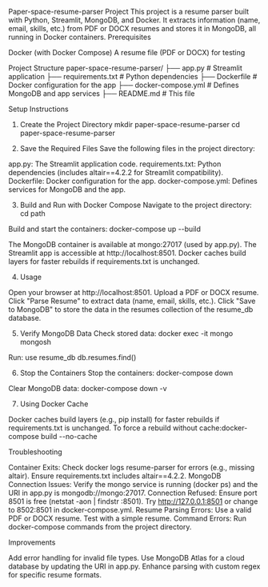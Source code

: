 Paper-space-resume-parser Project
This project is a resume parser built with Python, Streamlit, MongoDB, and Docker. It extracts information (name, email, skills, etc.) from PDF or DOCX resumes and stores it in MongoDB, all running in Docker containers.
Prerequisites

Docker (with Docker Compose)
A resume file (PDF or DOCX) for testing

Project Structure
paper-space-resume-parser/
├── app.py              # Streamlit application
├── requirements.txt    # Python dependencies
├── Dockerfile          # Docker configuration for the app
├── docker-compose.yml  # Defines MongoDB and app services
├── README.md           # This file

Setup Instructions
1. Create the Project Directory
mkdir paper-space-resume-parser
cd paper-space-resume-parser

2. Save the Required Files
Save the following files in the project directory:

app.py: The Streamlit application code.
requirements.txt: Python dependencies (includes altair==4.2.2 for Streamlit compatibility).
Dockerfile: Docker configuration for the app.
docker-compose.yml: Defines services for MongoDB and the app.

3. Build and Run with Docker Compose
Navigate to the project directory:
cd path

Build and start the containers:
docker-compose up --build


The MongoDB container is available at mongo:27017 (used by app.py).
The Streamlit app is accessible at http://localhost:8501.
Docker caches build layers for faster rebuilds if requirements.txt is unchanged.

4. Usage

Open your browser at http://localhost:8501.
Upload a PDF or DOCX resume.
Click "Parse Resume" to extract data (name, email, skills, etc.).
Click "Save to MongoDB" to store the data in the resumes collection of the resume_db database.

5. Verify MongoDB Data
Check stored data:
docker exec -it mongo mongosh

Run:
use resume_db
db.resumes.find()

6. Stop the Containers
Stop the containers:
docker-compose down

Clear MongoDB data:
docker-compose down -v

7. Using Docker Cache

Docker caches build layers (e.g., pip install) for faster rebuilds if requirements.txt is unchanged.
To force a rebuild without cache:docker-compose build --no-cache



Troubleshooting

Container Exits: Check docker logs resume-parser for errors (e.g., missing altair). Ensure requirements.txt includes altair==4.2.2.
MongoDB Connection Issues: Verify the mongo service is running (docker ps) and the URI in app.py is mongodb://mongo:27017.
Connection Refused: Ensure port 8501 is free (netstat -aon | findstr :8501). Try http://127.0.0.1:8501 or change to 8502:8501 in docker-compose.yml.
Resume Parsing Errors: Use a valid PDF or DOCX resume. Test with a simple resume.
Command Errors: Run docker-compose commands from the project directory.

Improvements

Add error handling for invalid file types.
Use MongoDB Atlas for a cloud database by updating the URI in app.py.
Enhance parsing with custom regex for specific resume formats.


